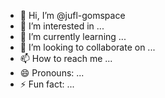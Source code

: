 - 👋 Hi, I’m @jufl-gomspace
- 👀 I’m interested in ...
- 🌱 I’m currently learning ...
- 💞️ I’m looking to collaborate on ...
- 📫 How to reach me ...
- 😄 Pronouns: ...
- ⚡ Fun fact: ...

<!---
jufl-gomspace/jufl-gomspace is a ✨ special ✨ repository because its `README.md` (this file) appears on your GitHub profile.
You can click the Preview link to take a look at your changes.
--->
